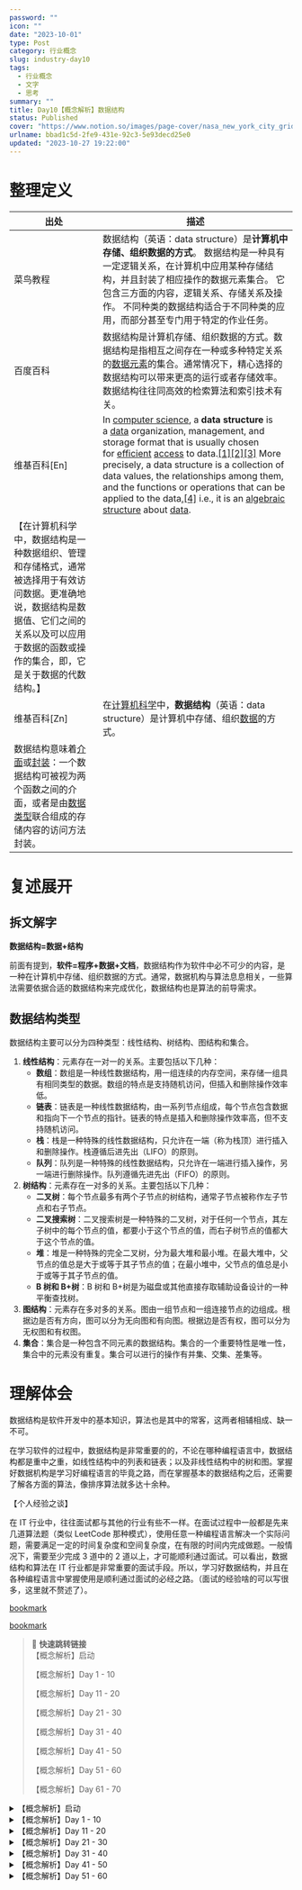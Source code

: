```yaml
---
password: ""
icon: ""
date: "2023-10-01"
type: Post
category: 行业概念
slug: industry-day10
tags:
  - 行业概念
  - 文字
  - 思考
summary: ""
title: Day10【概念解析】数据结构
status: Published
cover: "https://www.notion.so/images/page-cover/nasa_new_york_city_grid.jpg"
urlname: bbad1c5d-2fe9-431e-92c3-5e93decd25e0
updated: "2023-10-27 19:22:00"
---
```


# 整理定义

| 出处                                                                                                                                                                                                                                                                                                                                                                                          | 描述                                                                                                                                                                                                                                                                                                                                                                                                                                                                                                                                                                                                                                                                                                                                                                                                                                                                                                         |
| --------------------------------------------------------------------------------------------------------------------------------------------------------------------------------------------------------------------------------------------------------------------------------------------------------------------------------------------------------------------------------------------- | ------------------------------------------------------------------------------------------------------------------------------------------------------------------------------------------------------------------------------------------------------------------------------------------------------------------------------------------------------------------------------------------------------------------------------------------------------------------------------------------------------------------------------------------------------------------------------------------------------------------------------------------------------------------------------------------------------------------------------------------------------------------------------------------------------------------------------------------------------------------------------------------------------------ |
| 菜鸟教程                                                                                                                                                                                                                                                                                                                                                                                      | 数据结构（英语：data structure）是**计算机中存储、组织数据的方式**。 数据结构是一种具有一定逻辑关系，在计算机中应用某种存储结构，并且封装了相应操作的数据元素集合。 它包含三方面的内容，逻辑关系、存储关系及操作。 不同种类的数据结构适合于不同种类的应用，而部分甚至专门用于特定的作业任务。                                                                                                                                                                                                                                                                                                                                                                                                                                                                                                                                                                                                                |
| 百度百科                                                                                                                                                                                                                                                                                                                                                                                      | 数据结构是计算机存储、组织数据的方式。数据结构是指相互之间存在一种或多种特定关系的[数据元素](https://baike.baidu.com/item/%E6%95%B0%E6%8D%AE%E5%85%83%E7%B4%A0/715313?fromModule=lemma_inlink)的集合。通常情况下，精心选择的数据结构可以带来更高的运行或者存储效率。数据结构往往同高效的检索算法和索引技术有关。                                                                                                                                                                                                                                                                                                                                                                                                                                                                                                                                                                                             |
| 维基百科[En]                                                                                                                                                                                                                                                                                                                                                                                  | In [computer science](https://en.wikipedia.org/wiki/Computer_science), a **data structure** is a [data](https://en.wikipedia.org/wiki/Data) organization, management, and storage format that is usually chosen for [efficient](https://en.wikipedia.org/wiki/Efficiency) [access](https://en.wikipedia.org/wiki/Data_access) to data.[[1]](https://en.wikipedia.org/wiki/Data_structure#cite_note-1)[[2]](https://en.wikipedia.org/wiki/Data_structure#cite_note-2)[[3]](https://en.wikipedia.org/wiki/Data_structure#cite_note-3) More precisely, a data structure is a collection of data values, the relationships among them, and the functions or operations that can be applied to the data,[[4]](https://en.wikipedia.org/wiki/Data_structure#cite_note-4) i.e., it is an [algebraic structure](https://en.wikipedia.org/wiki/Algebraic_structure) about [data](https://en.wikipedia.org/wiki/Data). |
| 【在计算机科学中，数据结构是一种数据组织、管理和存储格式，通常被选择用于有效访问数据。更准确地说，数据结构是数据值、它们之间的关系以及可以应用于数据的函数或操作的集合，即，它是关于数据的代数结构。】                                                                                                                                                                                        |
| 维基百科[Zn]                                                                                                                                                                                                                                                                                                                                                                                  | 在[计算机科学](https://zh.wikipedia.org/wiki/%E8%AE%A1%E7%AE%97%E6%9C%BA%E7%A7%91%E5%AD%A6)中，**数据结构**（英语：data structure）是计算机中存储、组织[数据](https://zh.wikipedia.org/wiki/%E6%95%B0%E6%8D%AE)的方式。                                                                                                                                                                                                                                                                                                                                                                                                                                                                                                                                                                                                                                                                                      |
| 数据结构意味着[介面](<https://zh.wikipedia.org/wiki/%E4%BB%8B%E9%9D%A2_(%E9%9B%BB%E8%85%A6%E7%A7%91%E5%AD%B8)>)或[封装](<https://zh.wikipedia.org/wiki/%E5%B0%81%E8%A3%85_(%E8%AE%A1%E7%AE%97%E6%9C%BA%E7%A7%91%E5%AD%A6)>)：一个数据结构可被视为两个函数之间的介面，或者是由[数据类型](https://zh.wikipedia.org/wiki/%E6%95%B0%E6%8D%AE%E7%B1%BB%E5%9E%8B)联合组成的存储内容的访问方法封装。 |

# 复述展开

## 拆文解字

**数据结构=数据+结构**

前面有提到，**软件=程序+数据+文档**，数据结构作为软件中必不可少的内容，是一种在计算机中存储、组织数据的方式。通常，数据机构与算法息息相关，一些算法需要依据合适的数据结构来完成优化，数据结构也是算法的前导需求。

## 数据结构类型

数据结构主要可以分为四种类型：线性结构、树结构、图结构和集合。

1. **线性结构**：元素存在一对一的关系。主要包括以下几种：
   - **数组**：数组是一种线性数据结构，用一组连续的内存空间，来存储一组具有相同类型的数据。数组的特点是支持随机访问，但插入和删除操作效率低。
   - **链表**：链表是一种线性数据结构，由一系列节点组成，每个节点包含数据和指向下一个节点的指针。链表的特点是插入和删除操作效率高，但不支持随机访问。
   - **栈**：栈是一种特殊的线性数据结构，只允许在一端（称为栈顶）进行插入和删除操作。栈遵循后进先出（LIFO）的原则。
   - **队列**：队列是一种特殊的线性数据结构，只允许在一端进行插入操作，另一端进行删除操作。队列遵循先进先出（FIFO）的原则。
2. **树结构**：元素存在一对多的关系。主要包括以下几种：
   - **二叉树**：每个节点最多有两个子节点的树结构，通常子节点被称作左子节点和右子节点。
   - **二叉搜索树**：二叉搜索树是一种特殊的二叉树，对于任何一个节点，其左子树中的每个节点的值，都要小于这个节点的值，而右子树节点的值都大于这个节点的值。
   - **堆**：堆是一种特殊的完全二叉树，分为最大堆和最小堆。在最大堆中，父节点的值总是大于或等于其子节点的值；在最小堆中，父节点的值总是小于或等于其子节点的值。
   - **B 树和 B+树**：B 树和 B+树是为磁盘或其他直接存取辅助设备设计的一种平衡查找树。
3. **图结构**：元素存在多对多的关系。图由一组节点和一组连接节点的边组成。根据边是否有方向，图可以分为无向图和有向图。根据边是否有权，图可以分为无权图和有权图。
4. **集合**：集合是一种包含不同元素的数据结构。集合的一个重要特性是唯一性，集合中的元素没有重复。集合可以进行的操作有并集、交集、差集等。

# 理解体会

数据结构是软件开发中的基本知识，算法也是其中的常客，这两者相辅相成、缺一不可。

在学习软件的过程中，数据结构是非常重要的的，不论在哪种编程语言中，数据结构都是重中之重，如线性结构中的列表和链表；以及非线性结构中的树和图。掌握好数据机构是学习好编程语言的毕竟之路，而在掌握基本的数据结构之后，还需要了解各方面的算法，像排序算法就多达十余种。

【个人经验之谈】

在 IT 行业中，往往面试都与其他的行业有些不一样。在面试过程中一般都是先来几道算法题（类似 LeetCode 那种模式），使用任意一种编程语言解决一个实际问题，需要满足一定的时间复杂度和空间复杂度，在有限的时间内完成做题。一般情况下，需要至少完成 3 道中的 2 道以上，才可能顺利通过面试。可以看出，数据结构和算法在 IT 行业都是非常重要的面试手段。所以，学习好数据结构，并且在各种编程语言中掌握使用是顺利通过面试的必经之路。（面试的经验啥的可以写很多，这里就不赘述了）。

[bookmark](https://leetcode.com/)

[bookmark](https://leetcode.cn/)

> 📌 **快速跳转链接**  
> 【概念解析】启动
>
> 【概念解析】Day 1 - 10
>
> 【概念解析】Day 11 - 20
>
> 【概念解析】Day 21 - 30
>
> 【概念解析】Day 31 - 40
>
> 【概念解析】Day 41 - 50
>
> 【概念解析】Day 51 - 60
>
> 【概念解析】Day 61 - 70

<details>
<summary>【概念解析】启动</summary>

[bookmark](https://kuangyichen.com/article/industry)

[bookmark](https://kuangyichen.com/article/start-industry-100-words)

</details>

<details>
<summary>【概念解析】Day 1 - 10</summary>

[bookmark](https://kuangyichen.com/article/industry-day1)

[bookmark](https://kuangyichen.com/article/industry-day2)

[bookmark](https://kuangyichen.com/article/industry-day3)

[bookmark](https://kuangyichen.com/article/industry-day4)

[bookmark](https://kuangyichen.com/article/industry-day5)

[bookmark](https://kuangyichen.com/article/industry-day6)

[bookmark](https://kuangyichen.com/article/industry-day7)

[bookmark](https://kuangyichen.com/article/industry-day8)

[bookmark](https://kuangyichen.com/article/industry-day9)

[bookmark](https://kuangyichen.com/article/industry-day10)

</details>

<details>
<summary>【概念解析】Day 11 - 20</summary>

[bookmark](https://kuangyichen.com/article/industry-day11)

[bookmark](https://kuangyichen.com/article/industry-day12)

[bookmark](https://kuangyichen.com/article/industry-day13)

[bookmark](https://kuangyichen.com/article/industry-day14)

[bookmark](https://kuangyichen.com/article/industry-day15)

[bookmark](https://kuangyichen.com/article/industry-day16)

[bookmark](https://kuangyichen.com/article/industry-day17)

[bookmark](https://kuangyichen.com/article/industry-day18)

[bookmark](https://kuangyichen.com/article/industry-day19)

[bookmark](https://kuangyichen.com/article/industry-day20)

</details>

<details>
<summary>【概念解析】Day 21 - 30</summary>

[bookmark](https://kuangyichen.com/article/industry-day21)

[bookmark](https://kuangyichen.com/article/industry-day22)

[bookmark](https://kuangyichen.com/article/industry-day23)

[bookmark](https://kuangyichen.com/article/industry-day24)

[bookmark](https://kuangyichen.com/article/industry-day25)

[bookmark](https://kuangyichen.com/article/industry-day26)

[bookmark](https://kuangyichen.com/article/industry-day27)

[bookmark](https://kuangyichen.com/article/industry-day28)

[bookmark](https://kuangyichen.com/article/industry-day29)

[bookmark](https://kuangyichen.com/article/industry-day30)

</details>

<details>
<summary>【概念解析】Day 31 - 40</summary>

[bookmark](https://kuangyichen.com/article/industry-day31)

[bookmark](https://kuangyichen.com/article/industry-day32)

[bookmark](https://kuangyichen.com/article/industry-day33)

[bookmark](https://kuangyichen.com/article/industry-day34)

[bookmark](https://kuangyichen.com/article/industry-day35)

[bookmark](https://kuangyichen.com/article/industry-day36)

[bookmark](https://kuangyichen.com/article/industry-day37)

[bookmark](https://kuangyichen.com/article/industry-day38)

[bookmark](https://kuangyichen.com/article/industry-day39)

[bookmark](https://kuangyichen.com/article/industry-day40)

</details>

<details>
<summary>【概念解析】Day 41 - 50</summary>

[bookmark](https://kuangyichen.com/article/industry-day41)

[bookmark](https://kuangyichen.com/article/industry-day42)

[bookmark](https://kuangyichen.com/article/industry-day43)

[bookmark](https://kuangyichen.com/article/industry-day44)

[bookmark](https://kuangyichen.com/article/industry-day45)

[bookmark](https://kuangyichen.com/article/industry-day46)

[bookmark](https://kuangyichen.com/article/industry-day47)

[bookmark](https://kuangyichen.com/article/industry-day48)

[bookmark](https://kuangyichen.com/article/industry-day49)

[bookmark](https://kuangyichen.com/article/industry-day50)

</details>

<details>
<summary>【概念解析】Day 51 - 60</summary>

[bookmark](https://kuangyichen.com/article/industry-day51)

[bookmark](https://kuangyichen.com/article/industry-day52)

[bookmark](https://kuangyichen.com/article/industry-day53)

[bookmark](https://kuangyichen.com/article/industry-day54)

[bookmark](https://kuangyichen.com/article/industry-day55)

[bookmark](https://kuangyichen.com/article/industry-day56)

[bookmark](https://kuangyichen.com/article/industry-day57)

[bookmark](https://kuangyichen.com/article/industry-day58)

[bookmark](https://kuangyichen.com/article/industry-day59)

</details>
